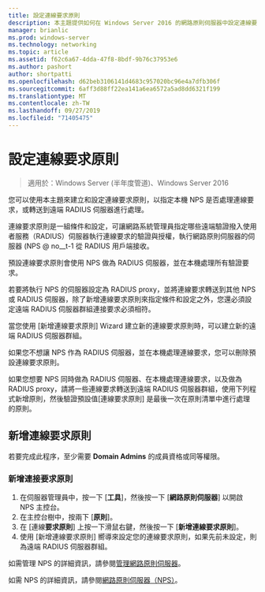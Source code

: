 ```yaml
---
title: 設定連線要求原則
description: 本主題提供如何在 Windows Server 2016 的網路原則伺服器中設定連線要求原則的相關資訊。
manager: brianlic
ms.prod: windows-server
ms.technology: networking
ms.topic: article
ms.assetid: f62c6a67-4dda-47f8-8bdf-9b76c37953e6
ms.author: pashort
author: shortpatti
ms.openlocfilehash: d62beb3106141d4683c957020bc96e4a7dfb306f
ms.sourcegitcommit: 6aff3d88ff22ea141a6ea6572a5ad8dd6321f199
ms.translationtype: MT
ms.contentlocale: zh-TW
ms.lasthandoff: 09/27/2019
ms.locfileid: "71405475"
---
```

# <a name="configure-connection-request-policies"></a>設定連線要求原則

>適用於：Windows Server (半年度管道)、Windows Server 2016

您可以使用本主題來建立和設定連線要求原則，以指定本機 NPS 是否處理連線要求，或轉送到遠端 RADIUS 伺服器進行處理。

連線要求原則是一組條件和設定，可讓網路系統管理員指定哪些遠端驗證撥入使用者服務（RADIUS）伺服器執行連線要求的驗證與授權，執行網路原則伺服器的伺服器 \(NPS @ no__t-1 從 RADIUS 用戶端接收。

預設連線要求原則會使用 NPS 做為 RADIUS 伺服器，並在本機處理所有驗證要求。

若要將執行 NPS 的伺服器設定為 RADIUS proxy，並將連線要求轉送到其他 NPS 或 RADIUS 伺服器，除了新增連線要求原則來指定條件和設定之外，您還必須設定遠端 RADIUS 伺服器群組連接要求必須相符。

當您使用 [新增連線要求原則] Wizard 建立新的連線要求原則時，可以建立新的遠端 RADIUS 伺服器群組。

如果您不想讓 NPS 作為 RADIUS 伺服器，並在本機處理連線要求，您可以刪除預設連線要求原則。

如果您想要 NPS 同時做為 RADIUS 伺服器、在本機處理連線要求，以及做為 RADIUS proxy，請將一些連線要求轉送到遠端 RADIUS 伺服器群組，使用下列程式新增原則，然後驗證預設值[連線要求原則] 是最後一次在原則清單中進行處理的原則。

## <a name="add-a-connection-request-policy"></a>新增連線要求原則

若要完成此程序，至少需要 **Domain Admins** 的成員資格或同等權限。

### <a name="to-add-a-new-connection-request-policy"></a>新增連接要求原則 

1. 在伺服器管理員中，按一下 [**工具**]，然後按一下 [**網路原則伺服器**] 以開啟 NPS 主控台。 
2. 在主控台樹中，按兩下 [**原則**]。
3. 在 [連線**要求原則**] 上按一下滑鼠右鍵，然後按一下 [**新增連線要求原則**]。
4. 使用 [新增連線要求原則] 嚮導來設定您的連線要求原則，如果先前未設定，則為遠端 RADIUS 伺服器群組。


如需管理 NPS 的詳細資訊，請參閱[管理網路原則伺服器](nps-manage-top.md)。

如需 NPS 的詳細資訊，請參閱[網路原則伺服器（NPS）](nps-top.md)。

